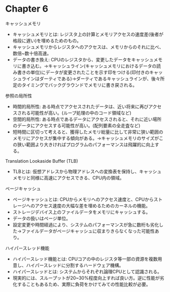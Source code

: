 # Chapter 6

キャッシュメモリ
- キャッシュメモリとは: レジスタ上の計算とメモリアクセスの速度差(後者が格段に遅い)を埋めるためのもの。
- キャッシュメモリからレジスタへのアクセスは、メモリからのそれに比べ、数倍~数十倍高速。
- データの書き換え: CPUのレジスタから、変更したデータをキャッシュメモリに書き込む。→キャッシュライン(キャッシュメモリにおけるデータの読み書きの単位)にデータが変更されたことを示す印をつける(印付きのキャッシュラインはダーティである)→ダーティであるキャッシュラインが、後々所定のタイミングでバックグラウンドでメモリに書き戻される。

参照の局所性
- 時間的局所性: ある時点でアクセスされたデータは、近い将来に再びアクセスされる可能性が高い。(ループ処理の中のコード領域など)
- 空間的局所性: ある時点であるデータにアクセスされると、それに近い場所のデータにアクセスする可能性が高い。(配列要素の全走査など)
- 短時間に区切って考えると、獲得したメモリ総量に比して非常に狭い範囲のメモリにアクセスが集中する傾向がある。→キャッシュメモリのサイズがこの狭い範囲より大きければプログラムのパフォーマンスは飛躍的に向上する。

Translation Lookaside Buffer (TLB)
- TLBとは: 仮想アドレスから物理アドレスへの変換表を保持し、キャッシュメモリと同様に高速にアクセスできる、CPU内の領域。

ページキャッシュ
- ページキャッシュとは: CPUからメモリへのアクセス速度と、CPUからストレージへのアクセス速度の大幅な差を埋めるためのカーネルの機能。
- ストレージデバイス上のファイルデータをメモリにキャッシュする。
- データの扱いはページ単位。
- 設定変更や時間経過により、システムのパフォーマンスが急に数桁も劣化した→ファイルデータがページキャッシュに収まりきらなくなった可能性あり。

ハイパースレッド機能
- ハイパースレッド機能とは: CPUコアの中のレジスタ等一部の資源を複数用意し、ハイパースレッドに分割するハードウェア機構。
- ハイパースレッドとは: システムからそれぞれ論理CPUとして認識される。
- 現実的には、スループットが20~30%程度向上すれば良い方。逆に性能が劣化することもあるため、実際に負荷をかけてみての性能比較が必要。
